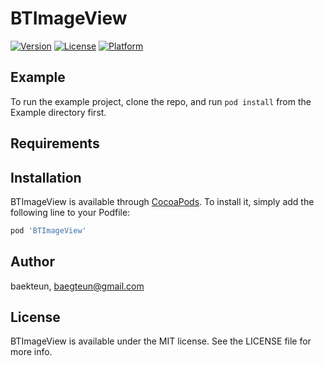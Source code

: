 # BTImageView


<!--[![CI Status](https://img.shields.io/travis/baekteun/BTImageView.svg?style=flat)](https://travis-ci.org/baekteun/BTImageView)-->
[![Version](https://img.shields.io/cocoapods/v/BTImageView.svg?style=flat)](https://cocoapods.org/pods/BTImageView)
[![License](https://img.shields.io/cocoapods/l/BTImageView.svg?style=flat)](https://cocoapods.org/pods/BTImageView)
[![Platform](https://img.shields.io/cocoapods/p/BTImageView.svg?style=flat)](https://cocoapods.org/pods/BTImageView)

## Example

To run the example project, clone the repo, and run `pod install` from the Example directory first.

## Requirements

## Installation

BTImageView is available through [CocoaPods](https://cocoapods.org). To install
it, simply add the following line to your Podfile:

```ruby
pod 'BTImageView'
```

## Author

baekteun, baegteun@gmail.com

## License

BTImageView is available under the MIT license. See the LICENSE file for more info.
